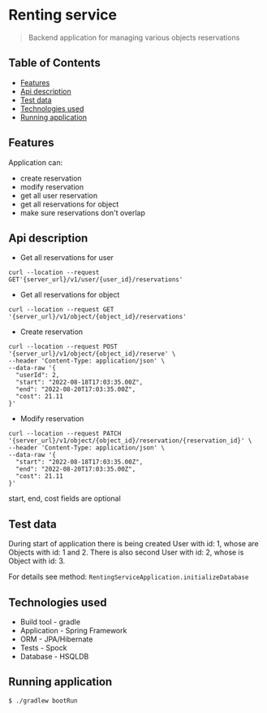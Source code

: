 # Renting service

> Backend application for managing various objects reservations

## Table of Contents

<!-- TOC -->

* [Features](#features)
* [Api description](#api-description)
* [Test data](#test-data)
* [Technologies used](#technologies-used)
* [Running application](#running-application)

<!-- TOC -->

## Features

Application can:

* create reservation
* modify reservation
* get all user reservation
* get all reservations for object
* make sure reservations don't overlap

## Api description

* Get all reservations for user

```shell
curl --location --request GET'{server_url}/v1/user/{user_id}/reservations'
```

* Get all reservations for object

```shell
curl --location --request GET '{server_url}/v1/object/{object_id}/reservations'
```

* Create reservation

```shell
curl --location --request POST '{server_url}/v1/object/{object_id}/reserve' \
--header 'Content-Type: application/json' \
--data-raw '{
  "userId": 2,
  "start": "2022-08-18T17:03:35.00Z",
  "end": "2022-08-20T17:03:35.00Z",
  "cost": 21.11
}'
```

* Modify reservation

```shell
curl --location --request PATCH '{server_url}/v1/object/{object_id}/reservation/{reservation_id}' \
--header 'Content-Type: application/json' \
--data-raw '{
  "start": "2022-08-18T17:03:35.00Z",
  "end": "2022-08-20T17:03:35.00Z",
  "cost": 21.11
}'
```

start, end, cost fields are optional

## Test data

During start of application there is being created User with id: 1, whose are Objects with id: 1 and 2.
There is also second User with id: 2, whose is Object with id: 3.

For details see method: `RentingServiceApplication.initializeDatabase`

## Technologies used

* Build tool - gradle
* Application - Spring Framework
* ORM - JPA/Hibernate
* Tests - Spock
* Database - HSQLDB

## Running application

`$ ./gradlew bootRun`
